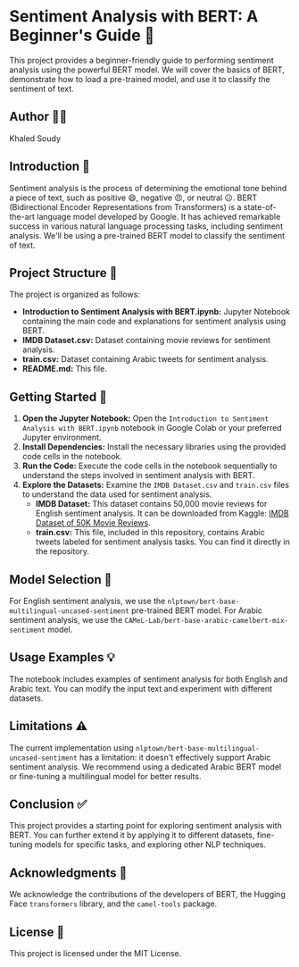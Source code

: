 # Sentiment Analysis with BERT: A Beginner's Guide 🚀

This project provides a beginner-friendly guide to performing sentiment analysis using the powerful BERT model. We will cover the basics of BERT, demonstrate how to load a pre-trained model, and use it to classify the sentiment of text.

## Author 🧑‍💻

Khaled Soudy

## Introduction 📖

Sentiment analysis is the process of determining the emotional tone behind a piece of text, such as positive 😄, negative 😠, or neutral 😐. BERT (Bidirectional Encoder Representations from Transformers) is a state-of-the-art language model developed by Google. It has achieved remarkable success in various natural language processing tasks, including sentiment analysis. We'll be using a pre-trained BERT model to classify the sentiment of text.

## Project Structure 📂

The project is organized as follows:

* **Introduction to Sentiment Analysis with BERT.ipynb:** Jupyter Notebook containing the main code and explanations for sentiment analysis using BERT.
* **IMDB Dataset.csv:** Dataset containing movie reviews for sentiment analysis.
* **train.csv:** Dataset containing Arabic tweets for sentiment analysis.
* **README.md:** This file.

## Getting Started 🏁

1. **Open the Jupyter Notebook:** Open the `Introduction to Sentiment Analysis with BERT.ipynb` notebook in Google Colab or your preferred Jupyter environment.
2. **Install Dependencies:** Install the necessary libraries using the provided code cells in the notebook.
3. **Run the Code:** Execute the code cells in the notebook sequentially to understand the steps involved in sentiment analysis with BERT.
4. **Explore the Datasets:** Examine the `IMDB Dataset.csv` and `train.csv` files to understand the data used for sentiment analysis.
   - **IMDB Dataset:** This dataset contains 50,000 movie reviews for English sentiment analysis. It can be downloaded from Kaggle: [IMDB Dataset of 50K Movie Reviews](https://www.kaggle.com/datasets/lakshmi25npathi/imdb-dataset-of-50k-movie-reviews).
   - **train.csv:** This file, included in this repository, contains Arabic tweets labeled for sentiment analysis tasks. You can find it directly in the repository.

## Model Selection 🧠

For English sentiment analysis, we use the `nlptown/bert-base-multilingual-uncased-sentiment` pre-trained BERT model. For Arabic sentiment analysis, we use the `CAMeL-Lab/bert-base-arabic-camelbert-mix-sentiment` model.

## Usage Examples 💡

The notebook includes examples of sentiment analysis for both English and Arabic text. You can modify the input text and experiment with different datasets.

## Limitations ⚠️

The current implementation using `nlptown/bert-base-multilingual-uncased-sentiment` has a limitation: it doesn't effectively support Arabic sentiment analysis. We recommend using a dedicated Arabic BERT model or fine-tuning a multilingual model for better results.

## Conclusion ✅

This project provides a starting point for exploring sentiment analysis with BERT. You can further extend it by applying it to different datasets, fine-tuning models for specific tasks, and exploring other NLP techniques.

## Acknowledgments 🙏

We acknowledge the contributions of the developers of BERT, the Hugging Face `transformers` library, and the `camel-tools` package.

## License 📜

This project is licensed under the MIT License.
